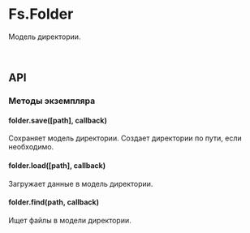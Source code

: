 # Fs.Folder
Модель директории.

 

## API


### Методы экземпляра


#### folder.save([path], callback)
Сохраняет модель директории. Создает директории по пути, если необходимо.


#### folder.load([path], callback)
Загружает данные в модель директории.


#### folder.find(path, callback)
Ищет файлы в модели директории.